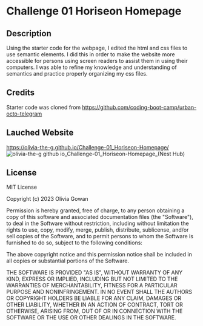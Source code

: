 # Challenge 01 Horiseon Homepage

## Description

Using the starter code for the webpage, I edited the html and css files to use semantic elements. I did this in order to make the website more accessible for persons using screen readers to assist them in using their computers. I was able to refine my knowledge and understanding of semantics and practice properly organizing my css files. 

## Credits

Starter code was cloned from https://github.com/coding-boot-camp/urban-octo-telegram

## Lauched Website

https://olivia-the-g.github.io/Challenge-01_Horiseon-Homepage/ 
![olivia-the-g github io_Challenge-01_Horiseon-Homepage_(Nest Hub)](https://github.com/Olivia-the-G/Challenge-01_Horiseon-Homepage/assets/130778807/244f4d67-6810-41bb-a911-31f914162a30)

## License

MIT License

Copyright (c) 2023 Olivia Gowan

Permission is hereby granted, free of charge, to any person obtaining a copy
of this software and associated documentation files (the "Software"), to deal
in the Software without restriction, including without limitation the rights
to use, copy, modify, merge, publish, distribute, sublicense, and/or sell
copies of the Software, and to permit persons to whom the Software is
furnished to do so, subject to the following conditions:

The above copyright notice and this permission notice shall be included in all
copies or substantial portions of the Software.

THE SOFTWARE IS PROVIDED "AS IS", WITHOUT WARRANTY OF ANY KIND, EXPRESS OR
IMPLIED, INCLUDING BUT NOT LIMITED TO THE WARRANTIES OF MERCHANTABILITY,
FITNESS FOR A PARTICULAR PURPOSE AND NONINFRINGEMENT. IN NO EVENT SHALL THE
AUTHORS OR COPYRIGHT HOLDERS BE LIABLE FOR ANY CLAIM, DAMAGES OR OTHER
LIABILITY, WHETHER IN AN ACTION OF CONTRACT, TORT OR OTHERWISE, ARISING FROM,
OUT OF OR IN CONNECTION WITH THE SOFTWARE OR THE USE OR OTHER DEALINGS IN THE
SOFTWARE.
